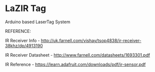 # LaZIR Tag
Arduino based LaserTag System



REFERENCE:

IR Receiver Info - http://uk.farnell.com/vishay/tsop4838/ir-receiver-38khz/dp/4913190

IR Receiver Datasheet - http://www.farnell.com/datasheets/1693301.pdf

IR Reference - https://learn.adafruit.com/downloads/pdf/ir-sensor.pdf
